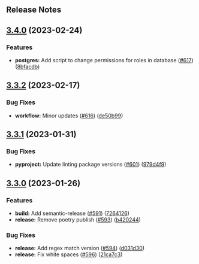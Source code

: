 Release Notes
---

## [3.4.0](https://github.com/AlertaDengue/AlertaDengue/compare/3.3.2...3.4.0) (2023-02-24)


### Features

* **postgres:** Add script to change permissions for roles in database ([#617](https://github.com/AlertaDengue/AlertaDengue/issues/617)) ([8bfacdb](https://github.com/AlertaDengue/AlertaDengue/commit/8bfacdbd07afa1101e325be7e0e59bf11e620e8c))

## [3.3.2](https://github.com/AlertaDengue/AlertaDengue/compare/3.3.1...3.3.2) (2023-02-17)


### Bug Fixes

* **workflow:** Minor updates ([#616](https://github.com/AlertaDengue/AlertaDengue/issues/616)) ([de50b99](https://github.com/AlertaDengue/AlertaDengue/commit/de50b997c8425f7f3a63ac2d9bb5bea67dfe9c40))

## [3.3.1](https://github.com/AlertaDengue/AlertaDengue/compare/3.3.0...3.3.1) (2023-01-31)


### Bug Fixes

* **pyproject:** Update linting package versions ([#601](https://github.com/AlertaDengue/AlertaDengue/issues/601)) ([979d4f9](https://github.com/AlertaDengue/AlertaDengue/commit/979d4f99ced10a35f09b88a1fdf2ccc3eeed0f1d))

## [3.3.0](https://github.com/AlertaDengue/AlertaDengue/compare/3.2.0...3.3.0) (2023-01-26)


### Features

* **build:** Add semantic-release ([#591](https://github.com/AlertaDengue/AlertaDengue/issues/591)) ([7264126](https://github.com/AlertaDengue/AlertaDengue/commit/72641261c474825dc91e3c99112e6041bddd63d2))
* **release:** Remove poetry publish ([#593](https://github.com/AlertaDengue/AlertaDengue/issues/593)) ([b420244](https://github.com/AlertaDengue/AlertaDengue/commit/b4202446cdc6139bc98c11cb4019f43c8e5486d1))


### Bug Fixes

* **release:** Add regex match version ([#594](https://github.com/AlertaDengue/AlertaDengue/issues/594)) ([d031d30](https://github.com/AlertaDengue/AlertaDengue/commit/d031d3095f20cbf6fde40efb2d51cfc174cd300a))
* **release:** Fix white spaces ([#596](https://github.com/AlertaDengue/AlertaDengue/issues/596)) ([21ca7c3](https://github.com/AlertaDengue/AlertaDengue/commit/21ca7c380ecdf1983cf1311600629a7244245452))
